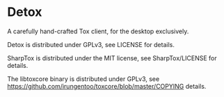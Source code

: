 # Detox
A carefully hand-crafted Tox client, for the desktop exclusively.

Detox is distributed under GPLv3, see LICENSE for details.

SharpTox is distributed under the MIT license, see SharpTox/LICENSE for details.

The libtoxcore binary is distributed under GPLv3, see https://github.com/irungentoo/toxcore/blob/master/COPYING details.
